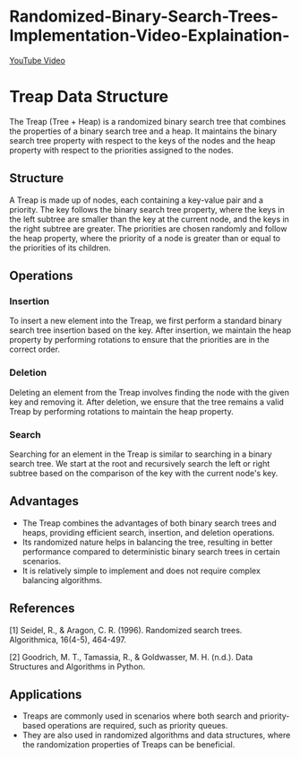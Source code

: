 # Randomized-Binary-Search-Trees-Implementation-Video-Explaination-
[YouTube Video](https://www.youtube.com/watch?v=LRK6LfJAovY&ab_channel=MohammedBayan)

# Treap Data Structure

The Treap (Tree + Heap) is a randomized binary search tree that combines the properties of a binary search tree and a heap. It maintains the binary search tree property with respect to the keys of the nodes and the heap property with respect to the priorities assigned to the nodes.

## Structure

A Treap is made up of nodes, each containing a key-value pair and a priority. The key follows the binary search tree property, where the keys in the left subtree are smaller than the key at the current node, and the keys in the right subtree are greater. The priorities are chosen randomly and follow the heap property, where the priority of a node is greater than or equal to the priorities of its children.

## Operations

### Insertion

To insert a new element into the Treap, we first perform a standard binary search tree insertion based on the key. After insertion, we maintain the heap property by performing rotations to ensure that the priorities are in the correct order.

### Deletion

Deleting an element from the Treap involves finding the node with the given key and removing it. After deletion, we ensure that the tree remains a valid Treap by performing rotations to maintain the heap property.

### Search

Searching for an element in the Treap is similar to searching in a binary search tree. We start at the root and recursively search the left or right subtree based on the comparison of the key with the current node's key.

## Advantages

- The Treap combines the advantages of both binary search trees and heaps, providing efficient search, insertion, and deletion operations.
- Its randomized nature helps in balancing the tree, resulting in better performance compared to deterministic binary search trees in certain scenarios.
- It is relatively simple to implement and does not require complex balancing algorithms.

## References

[1] Seidel, R., & Aragon, C. R. (1996). Randomized search trees. Algorithmica, 16(4-5), 464-497.

[2] Goodrich, M. T., Tamassia, R., & Goldwasser, M. H. (n.d.). Data Structures and Algorithms in Python.


## Applications

- Treaps are commonly used in scenarios where both search and priority-based operations are required, such as priority queues.
- They are also used in randomized algorithms and data structures, where the randomization properties of Treaps can be beneficial.
